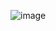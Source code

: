  ![image](https://github.com/BigBigOcean/FengHeCards/blob/master/%E6%B5%B7%E6%8A%A5%E5%9B%BE%E7%89%87/%E5%B0%B1%E8%BF%99%E4%B8%80%E5%88%BB%EF%BC%8C%E5%9B%A0%E4%B8%BA%E8%BF%91%E8%A7%86%E6%B2%A1%E6%9C%89%E5%AE%9E%E7%8E%B0%E7%9A%84%E5%86%9B%E4%BA%BA%E6%A2%A6%EF%BC%8C%E4%BB%BF%E8%8B%A5%E5%AE%9E%E7%8E%B0%E4%BA%86.jpg)

